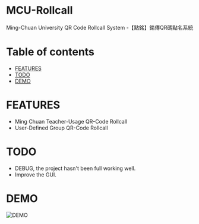 # MCU-Rollcall

Ming-Chuan University QR Code Rollcall System -【點銘】銘傳QR碼點名系統

# Table of contents

- [FEATURES](#features)
- [TODO](#todo)
- [DEMO](#demo)

FEATURES
===

- Ming Chuan Teacher-Usage QR-Code Rollcall 
- User-Defined Group QR-Code Rollcall 

TODO
===

- DEBUG, the project hasn't been full working well.
- Improve the GUI.


DEMO
===
![DEMO](https://i.imgur.com/YBnGBsb.png)